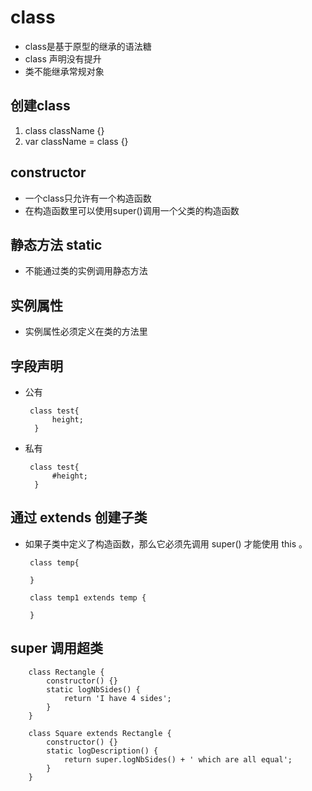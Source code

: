 # class
 - class是基于原型的继承的语法糖
 - class 声明没有提升
 - 类不能继承常规对象

## 创建class
1. class className {}
2. var className = class {}

## constructor
 - 一个class只允许有一个构造函数
 - 在构造函数里可以使用super()调用一个父类的构造函数

## 静态方法 static
 - 不能通过类的实例调用静态方法

## 实例属性
 - 实例属性必须定义在类的方法里

## 字段声明
 - 公有

 		class test{
			 height;
		 }
 - 私有 

		class test{
			 #height;
		 }

## 通过 extends 创建子类
 - 如果子类中定义了构造函数，那么它必须先调用 super() 才能使用 this 。

		class temp{

		}

		class temp1 extends temp {

		}

## super 调用超类

		class Rectangle {
			constructor() {}
			static logNbSides() {
				return 'I have 4 sides';
			}
		}

		class Square extends Rectangle {
			constructor() {}
			static logDescription() {
				return super.logNbSides() + ' which are all equal';
			}
		}
